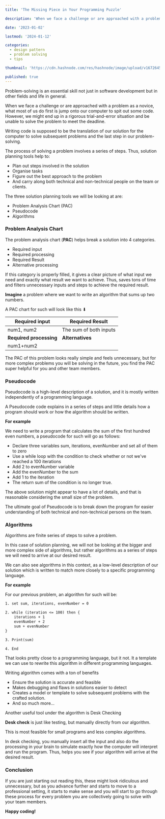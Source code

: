 ```yaml
---
title: 'The Missing Piece in Your Programming Puzzle'

description: 'When we face a challenge or are approached with a problem as a novice, what most of us do first is jump onto our computer to spit out some code. However, we might end up in a rigorous trial-and-error situation and be unable to solve the problem to meet the deadline.'

date: '2023-01-02'

lastmod: '2024-01-12'

categories:
  - design pattern
  - problem solving
  - tips

thumbnail: 'https://cdn.hashnode.com/res/hashnode/image/upload/v1672645040163/123b7b16-2c6d-4fa6-a946-9d1029f6e782.png'

published: true
---
```


Problem-solving is an essential skill not just in software development but in other fields and life in general.

When we face a challenge or are approached with a problem as a novice, what most of us do first is jump onto our computer to spit out some code. However, we might end up in a rigorous trial-and-error situation and be unable to solve the problem to meet the deadline.

Writing code is supposed to be the translation of our solution for the computer to solve subsequent problems and the last step in our problem-solving.

The process of solving a problem involves a series of steps. Thus, solution planning tools help to:

- Plan out steps involved in the solution
- Organise tasks
- Figure out the best approach to the problem
- And carry along both technical and non-technical people on the team or clients.

The three solution planning tools we will be looking at are:

- Problem Analysis Chart (PAC)
- Pseudocode
- Algorithms

### Problem Analysis Chart

The problem analysis chart (**PAC**) helps break a solution into 4 categories.

- Required input
- Required processing
- Required Result
- Alternative processing

If this category is properly filled, it gives a clear picture of what input we need and exactly what result we want to achieve. Thus, saves tons of time and filters unnecessary inputs and steps to achieve the required result.

**Imagine** a problem where we want to write an algorithm that sums up two numbers.

A PAC chart for such will look like this ⬇

| Required input          | Required Result        |
| ----------------------- | ---------------------- |
| num1, num2              | The sum of both inputs |
| **Required processing** | **Alternatives**       |
| num1+num2               |                        |

The PAC of this problem looks really simple and feels unnecessary, but for more complex problems you will be solving in the future, you find the PAC super helpful for you and other team members.

### Pseudocode

Pseudocode is a high-level description of a solution, and it is mostly written independently of a programming language.

A Pseudocode code explains in a series of steps and little details how a program should work or how the algorithm should be written.

**For example**

We need to write a program that calculates the sum of the first hundred even numbers, a pseudocode for such will go as follows:

- Declare three variables sum, iterations, evenNumber and set all of them to zero
- Use a while loop with the condition to check whether or not we've reached a 100 iterations
- Add 2 to evenNumber variable
- Add the evenNumber to the sum
- Add 1 to the iteration
- The return sum of the condition is no longer true.

The above solution might appear to have a lot of details, and that is reasonable considering the small size of the problem.

The ultimate goal of Pseudocode is to break down the program for easier understanding of both technical and non-technical persons on the team.

### Algorithms

Algorithms are finite series of steps to solve a problem.

In this case of solution planning, we will not be looking at the bigger and more complex side of algorithms, but rather algorithms as a series of steps we will need to arrive at our desired result.

We can also see algorithms in this context, as a low-level description of our solution which is written to match more closely to a specific programming language.

**For example**

For our previous problem, an algorithm for such will be:

```txt
1. set sum, iterations, evenNumber = 0

2. while (iteration <= 100) then {
	iterations + 1
	evenNumber + 2
	sum + evenNumber
}

3. Print(sum)

4. End
```

That looks pretty close to a programming language, but it not. It a template we can use to rewrite this algorithm in different programming languages.

Writing algorithm comes with a ton of benefits

- Ensure the solution is accurate and feasible
- Makes debugging and flaws in solutions easier to detect
- Creates a model or template to solve subsequent problems with the crafted solution.
- And so much more…

Another useful tool under the algorithm is Desk Checking

**Desk check** is just like testing, but manually directly from our algorithm.

This is most feasible for small programs and less complex algorithms.

In desk checking, you manually insert all the input and also do the processing in your brain to simulate exactly how the computer will interpret and run the program. Thus, helps you see if your algorithm will arrive at the desired result.

### Conclusion

If you are just starting out reading this, these might look ridiculous and unnecessary, but as you advance further and starts to move to a professional setting, it starts to make sense and you will start to go through these process for every problem you are collectively going to solve with your team members.

**Happy coding!**
